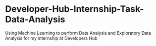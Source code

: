 # Developer-Hub-Internship-Task-Data-Analysis
Using Machine Learning to perform Data Analysis and Exploratory Data Analysis for my internship at Developers Hub
